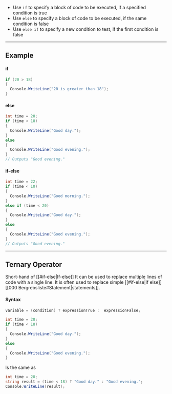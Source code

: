 - Use `if` to specify a block of code to be executed, if a specified condition is true
- Use `else` to specify a block of code to be executed, if the same condition is false
- Use `else if` to specify a new condition to test, if the first condition is false

---

## Example
#### if
```csharp
if (20 > 18) 
{
  Console.WriteLine("20 is greater than 18");
}
```
#### else
```csharp
int time = 20;
if (time < 18) 
{
  Console.WriteLine("Good day.");
} 
else 
{
  Console.WriteLine("Good evening.");
}
// Outputs "Good evening."
```
#### if-else
```csharp
int time = 22;
if (time < 10) 
{
  Console.WriteLine("Good morning.");
} 
else if (time < 20) 
{
  Console.WriteLine("Good day.");
} 
else 
{
  Console.WriteLine("Good evening.");
}
// Outputs "Good evening."
```

---

## Ternary Operator
Short-hand of [[#if-else|If-else]]
It can be used to replace multiple lines of code with a single line. It is often used to replace simple [[#if-else|if else]] [[000 Bergrebsliste#Statement|statements]].
#### Syntax
```csharp
variable = (condition) ? expressionTrue :  expressionFalse;
```

```csharp
int time = 20;
if (time < 18) 
{
  Console.WriteLine("Good day.");
} 
else 
{
  Console.WriteLine("Good evening.");
}
```
Is the same as
```csharp
int time = 20;
string result = (time < 18) ? "Good day." : "Good evening.";
Console.WriteLine(result);
```
